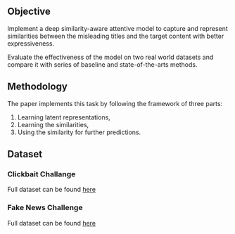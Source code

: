## Objective
Implement a deep similarity-aware attentive model to capture and represent similarities between the misleading titles and the target content with better expressiveness.

Evaluate the effectiveness of the model on two real world datasets and compare it with series of baseline and state-of-the-arts methods.

## Methodology

The paper implements this task by following the framework of three parts: 
1) Learning latent representations, 
2) Learning the similarities,
3) Using the similarity for further predictions.

## Dataset

### Clickbait Challange
Full dataset can be found [here](https://zenodo.org/record/5530410)

### Fake News Challenge
Full dataset can be found [here](https://github.com/FakeNewsChallenge/fnc-1.git)

